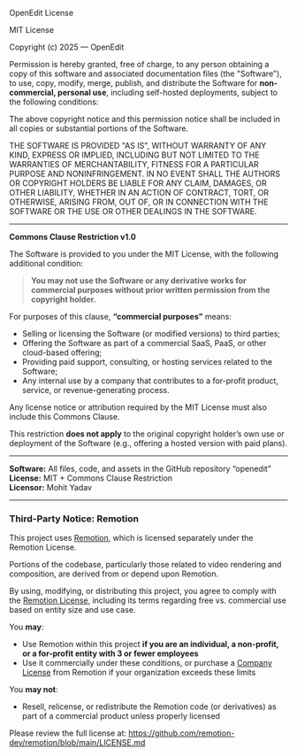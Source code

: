 OpenEdit License

MIT License

Copyright (c) 2025 — OpenEdit

Permission is hereby granted, free of charge, to any person obtaining a copy of this software and associated documentation files (the "Software"), to use, copy, modify, merge, publish, and distribute the Software for **non-commercial, personal use**, including self-hosted deployments, subject to the following conditions:

The above copyright notice and this permission notice shall be included in all copies or substantial portions of the Software.

THE SOFTWARE IS PROVIDED "AS IS", WITHOUT WARRANTY OF ANY KIND, EXPRESS OR IMPLIED, INCLUDING BUT NOT LIMITED TO THE WARRANTIES OF MERCHANTABILITY, FITNESS FOR A PARTICULAR PURPOSE AND NONINFRINGEMENT. IN NO EVENT SHALL THE AUTHORS OR COPYRIGHT HOLDERS BE LIABLE FOR ANY CLAIM, DAMAGES, OR OTHER LIABILITY, WHETHER IN AN ACTION OF CONTRACT, TORT, OR OTHERWISE, ARISING FROM, OUT OF, OR IN CONNECTION WITH THE SOFTWARE OR THE USE OR OTHER DEALINGS IN THE SOFTWARE.

---

**Commons Clause Restriction v1.0**

The Software is provided to you under the MIT License, with the following additional condition:

> **You may not use the Software or any derivative works for commercial purposes without prior written permission from the copyright holder.**

For purposes of this clause, **“commercial purposes”** means:
- Selling or licensing the Software (or modified versions) to third parties;
- Offering the Software as part of a commercial SaaS, PaaS, or other cloud-based offering;
- Providing paid support, consulting, or hosting services related to the Software;
- Any internal use by a company that contributes to a for-profit product, service, or revenue-generating process.

Any license notice or attribution required by the MIT License must also include this Commons Clause.

This restriction **does not apply** to the original copyright holder’s own use or deployment of the Software (e.g., offering a hosted version with paid plans).

---

**Software:** All files, code, and assets in the GitHub repository “openedit”  
**License:** MIT + Commons Clause Restriction  
**Licensor:** Mohit Yadav

---

### Third-Party Notice: Remotion

This project uses [Remotion](https://www.remotion.dev), which is licensed separately under the Remotion License.

Portions of the codebase, particularly those related to video rendering and composition, are derived from or depend upon Remotion.

By using, modifying, or distributing this project, you agree to comply with the [Remotion License](https://github.com/remotion-dev/remotion/blob/main/LICENSE.md), including its terms regarding free vs. commercial use based on entity size and use case.

You **may**:
- Use Remotion within this project **if you are an individual, a non-profit, or a for-profit entity with 3 or fewer employees**
- Use it commercially under these conditions, or purchase a [Company License](https://www.remotion.pro/license) from Remotion if your organization exceeds these limits

You **may not**:
- Resell, relicense, or redistribute the Remotion code (or derivatives) as part of a commercial product unless properly licensed

Please review the full license at: https://github.com/remotion-dev/remotion/blob/main/LICENSE.md
